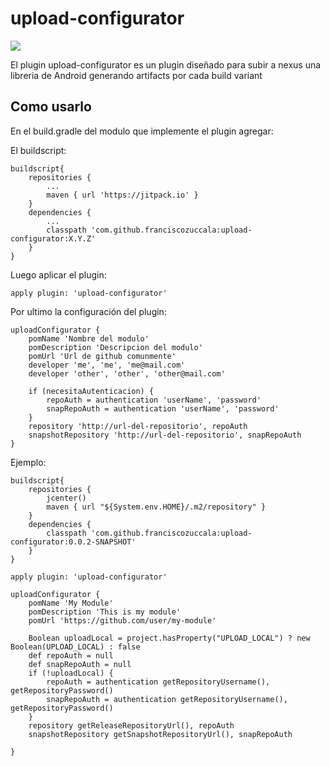 # upload-configurator

[![](https://jitpack.io/v/franciscozuccala/upload-configurator.svg)](https://jitpack.io/#franciscozuccala/upload-configurator)

El plugin upload-configurator es un plugin diseñado para subir a nexus una libreria de Android
generando artifacts por cada build variant

## Como usarlo

En el build.gradle del modulo que implemente el plugin agregar:

El buildscript:

```
buildscript{
    repositories {
        ...
        maven { url 'https://jitpack.io' }
    }
    dependencies {
        ...
        classpath 'com.github.franciscozuccala:upload-configurator:X.Y.Z'
    }
}
```

Luego aplicar el plugin:

```
apply plugin: 'upload-configurator'
```

Por ultimo la configuración del plugin:
```
uploadConfigurator {
    pomName 'Nombre del modulo'
    pomDescription 'Descripcion del modulo'
    pomUrl 'Url de github comunmente'
    developer 'me', 'me', 'me@mail.com'
    developer 'other', 'other', 'other@mail.com'

    if (necesitaAutenticacion) {
        repoAuth = authentication 'userName', 'password'
        snapRepoAuth = authentication 'userName', 'password'
    }
    repository 'http://url-del-repositorio', repoAuth
    snapshotRepository 'http://url-del-repositorio', snapRepoAuth
}
```

Ejemplo:
```
buildscript{
    repositories {
        jcenter()
        maven { url "${System.env.HOME}/.m2/repository" }
    }
    dependencies {
        classpath 'com.github.franciscozuccala:upload-configurator:0.0.2-SNAPSHOT'
    }
}

apply plugin: 'upload-configurator'

uploadConfigurator {
    pomName 'My Module'
    pomDescription 'This is my module'
    pomUrl 'https://github.com/user/my-module'

    Boolean uploadLocal = project.hasProperty("UPLOAD_LOCAL") ? new Boolean(UPLOAD_LOCAL) : false
    def repoAuth = null
    def snapRepoAuth = null
    if (!uploadLocal) {
        repoAuth = authentication getRepositoryUsername(), getRepositoryPassword()
        snapRepoAuth = authentication getRepositoryUsername(), getRepositoryPassword()
    }
    repository getReleaseRepositoryUrl(), repoAuth
    snapshotRepository getSnapshotRepositoryUrl(), snapRepoAuth

}
```
